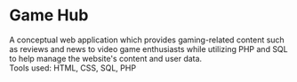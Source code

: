 # Game Hub
A conceptual web application which provides gaming-related content such as reviews and news to video game enthusiasts while utilizing PHP and SQL to help manage the website's content and user data.
<br />
Tools used: HTML, CSS, SQL, PHP
